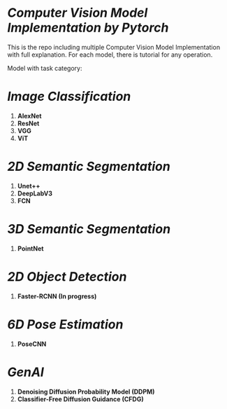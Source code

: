 # _Computer Vision Model Implementation by Pytorch_ #

This is the repo including multiple Computer Vision Model Implementation with full explanation. For each model, there is tutorial for any operation.

Model with task category:
# _Image Classification_ #
1. **AlexNet**
2. **ResNet**
3. **VGG**
4. **ViT**

# _2D Semantic Segmentation_ #
1. **Unet++**
2. **DeepLabV3**
3. **FCN**

# _3D Semantic Segmentation_ #
1. **PointNet**

# _2D Object Detection_ #
1. **Faster-RCNN (In progress)**

# _6D Pose Estimation_ #
1. **PoseCNN**

# _GenAI_ #
1. **Denoising Diffusion Probability Model (DDPM)**
2. **Classifier-Free Diffusion Guidance (CFDG)**
